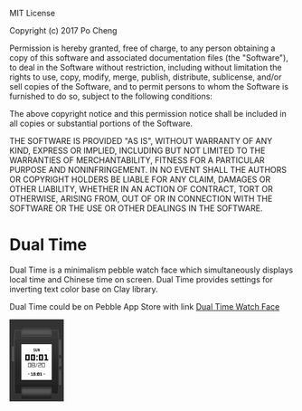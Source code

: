 MIT License

Copyright (c) 2017 Po Cheng

Permission is hereby granted, free of charge, to any person obtaining a copy
of this software and associated documentation files (the "Software"), to deal
in the Software without restriction, including without limitation the rights
to use, copy, modify, merge, publish, distribute, sublicense, and/or sell
copies of the Software, and to permit persons to whom the Software is
furnished to do so, subject to the following conditions:

The above copyright notice and this permission notice shall be included in all
copies or substantial portions of the Software.

THE SOFTWARE IS PROVIDED "AS IS", WITHOUT WARRANTY OF ANY KIND, EXPRESS OR
IMPLIED, INCLUDING BUT NOT LIMITED TO THE WARRANTIES OF MERCHANTABILITY,
FITNESS FOR A PARTICULAR PURPOSE AND NONINFRINGEMENT. IN NO EVENT SHALL THE
AUTHORS OR COPYRIGHT HOLDERS BE LIABLE FOR ANY CLAIM, DAMAGES OR OTHER
LIABILITY, WHETHER IN AN ACTION OF CONTRACT, TORT OR OTHERWISE, ARISING FROM,
OUT OF OR IN CONNECTION WITH THE SOFTWARE OR THE USE OR OTHER DEALINGS IN THE
SOFTWARE.

# Dual Time

Dual Time is a minimalism pebble watch face which simultaneously displays local time and Chinese time on screen.
Dual Time provides settings for inverting text color base on Clay library.

Dual Time could be on Pebble App Store with link <a href="https://apps.getpebble.com/en_US/application/599935000dfc323e1100108c">Dual Time Watch Face </a>

<img src="/pic/dual-time-screenshot.png" alt="screenshot" width="96"/>
